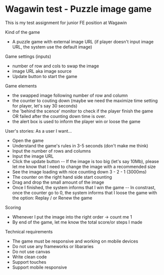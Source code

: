 # Wagawin test - Puzzle image game
This is my test assignment for junior FE position at Wagawin

Kind of the game
- A puzzle game with external image URL (if player doesn't input image URL, the system use the default image)

Game settings (inputs)
- number of row and cols to swap the image
- image URL aka image source
- Update button to start the game

Game elements
- the swapped image following number of row and column
- the counter to couting down (maybe we need the maximize time setting for player, let's say 30 seconds)
- the 'behind the scence' monitor to check if the player finish the game OR failed after the counting down time is over.
- the alert box is used to inform the player win or loose the game

User's stories: As a user I want...
- Open the game
- Understand the game's rules in 3-5 seconds (don't make me think)
- Input the number of rows and columns
- Input the image URL
- Click the update button
-- If the image is too big (let's say 10Mb), please let me know that I need to change  the image with a recommended size
- See the image loading with nice counting down 3 - 2 - 1 (3000ms)
- The counter on the right hand side start counting
- Drag and drop the small amount of the image
- Once I finished, the system informs that I win the game
-- In constrast, once the counter go to 0, the system informs that I loose the game with the option: Replay / or Renew the game

Scoring 
- Whenever I put the image into the right order -> count me 1
- By end of the game, let me know the total score/or steps I made

Technical requirements
- The game must be responsive and working on mobile devices
- Do not use any frameworks or libararies
- Do not use canvas
- Write clean code
- Support touches
- Support mobile responsive
